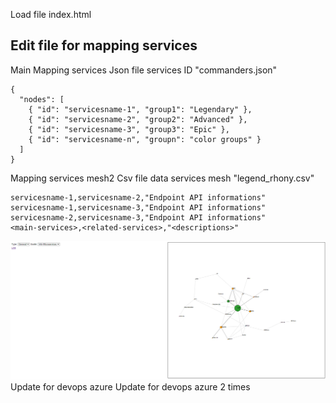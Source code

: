 Load file index.html

## Edit file for mapping services
Main Mapping services
Json file services ID "commanders.json"
```data
{
  "nodes": [
    { "id": "servicesname-1", "group1": "Legendary" },
    { "id": "servicesname-2", "group2": "Advanced" },
    { "id": "servicesname-3", "group3": "Epic" },
    { "id": "servicesname-n", "groupn": "color groups" }
  ]
}
```
Mapping services mesh2
Csv file data services mesh "legend_rhony.csv"
```data
servicesname-1,servicesname-2,"Endpoint API informations"
servicesname-1,servicesname-3,"Endpoint API informations"
servicesname-2,servicesname-3,"Endpoint API informations"
<main-services>,<related-services>,"<descriptions>"
```
![alt text](https://github.com/luckyfun/test/raw/main/Screenshot%202020-12-14%20134033.png)
Update for devops azure
Update for devops azure 2 times
